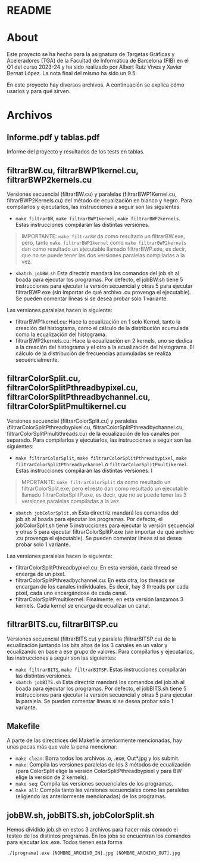 # README
# About

Este proyecto se ha hecho para la asignatura de Targetas Gráficas y Aceleradores (TGA)  de la Facultad de Informática de Barcelona (FIB) en el Q1 del curso 2023-24 y ha sido realizado por Albert Ruiz Vives y Xavier Bernat López. La nota final del mismo ha sido un 9.5.

En este proyecto hay diversos archivos. A continuación se explica cómo usarlos y para qué sirven.


# Archivos

## Informe.pdf y tablas.pdf

Informe del proyecto y resultados de los tests en tablas.

## filtrarBW.cu, filtrarBWP1kernel.cu, filtrarBWP2kernels.cu

Versiones secuencial (filtrarBW.cu) y paralelas (filtrarBWP1Kernel.cu, filtrarBWP2Kernels.cu) del método de ecualización en blanco y negro. Para compilarlos y ejecutarlos, las instrucciones a seguir son las siguientes:

 - `make filtrarBW`, `make filtrarBWP1kernel`, `make filtrarBWP2kernels`. Estas instrucciones compilarán las distintas versiones. 
 >IMPORTANTE: `make filtrarBW` da como resultado un filtrarBW.exe, pero, tanto `make filtrarBWP1kernel` como `make filtrarBWP2kernels` dan como resultado un ejecutable llamado filtrarBWP.exe, es decir, que no se puede tener las dos versiones paralelas compiladas a la vez.
 - `sbatch jobBW.sh` Esta directriz mandará los comandos del job.sh al boada para ejecutar los programas. Por defecto, el jobBW.sh tiene 5 instrucciones para ejecutar la versión secuencial y otras 5 para ejecutar filtrarBWP.exe (sin importar de qué archivo .cu provenga el ejecutable). Se pueden comentar líneas si se desea probar solo 1 variante.
 
 Las versiones paralelas hacen lo siguiente:
 
 - filtrarBWP1kernel.cu: Hace la ecualización en 1 solo Kernel, tanto la creación del histograma, como el cálculo de la distribución acumulada como la ecualización del histograma.
 -  filtrarBWP2kernels.cu: Hace la ecualización en 2 kernels, uno se dedica a la creación del histograma y el otro a la ecualización del histograma. El cálculo de la distribución de frecuencias acumuladas se realiza secuencialmente.

## filtrarColorSplit.cu, filtrarColorSplitPthreadbypixel.cu, filtrarColorSplitPthreadbychannel.cu, filtrarColorSplitPmultikernel.cu
 
Versiones secuencial (filtrarColorSplit.cu) y paralelas (filtrarColorSplitPthreadbypixel.cu, filtrarColorSplitPthreadbychannel.cu, filtrarColorSplitPmultithreads.cu) de la ecualización de los canales por separado. Para compilarlos y ejecutarlos, las instrucciones a seguir son las siguientes:
 - `make filtrarColorSplit`, `make filtrarColorSplitPthreadbypixel`, `make filtrarColorSplitPthreadbychannel` o `filtrarColorSplitPmultikernel`. Estas instrucciones compilarán las distintas versiones. I
 >MPORTANTE: `make filtrarColorSplit` da como resultado un filtrarColorSplit.exe, pero el resto dan como resultado un ejecutable llamado filtrarColorSplitP.exe, es decir, que no se puede tener las 3 versiones paralelas compiladas a la vez.
 - `sbatch jobColorSplit.sh` Esta directriz mandará los comandos del job.sh al boada para ejecutar los programas. Por defecto, el jobColorSplit.sh tiene 5 instrucciones para ejecutar la versión secuencial y otras 5 para ejecutar filtrarColorSplitP.exe (sin importar de qué archivo .cu provenga el ejecutable). Se pueden comentar líneas si se desea probar solo 1 variante.
 
 Las versiones paralelas hacen lo siguiente:
 
 - filtrarColorSplitPthreadbypixel.cu: En esta versión, cada thread se encarga de un píxel.
 -  filtrarColorSplitPthreadbychannel.cu: En esta otra, los threads se encargan de los canales individuales. Es decir, hay 3 threads por cada píxel, cada uno encargándose de cada canal.
 - filtrarColorSplitPmultikernel: Finalmente, en esta versión lanzamos 3 kernels. Cada kernel se encarga de ecualizar un canal.
 
## filtrarBITS.cu, filtrarBITSP.cu

Versiones secuencial (filtrarBITS.cu) y paralela (filtrarBITSP.cu) de la ecualización juntando los bits altos de los 3 canales en un valor y ecualizando en base a ese grupo de valores. Para compilarlos y ejecutarlos, las instrucciones a seguir son las siguientes:
 - `make filtrarBITS`, `make filtrarBITSP`. Estas instrucciones compilarán las distintas versiones.
 - `sbatch jobBITS.sh` Esta directriz mandará los comandos del job.sh al boada para ejecutar los programas. Por defecto, el jobBITS.sh tiene 5 instrucciones para ejecutar la versión secuencial y otras 5 para ejecutar la paralela. Se pueden comentar líneas si se desea probar solo 1 variante.

## Makefile

A parte de las directrices del Makefile anteriormente mencionadas, hay unas pocas más que vale la pena mencionar:

 - `make clean`: Borra todos los archivos .o, .exe, Out*.jpg y los submit.
 - `make`: Compila las versiones paralelas de los 3 métodos de ecualización (para ColorSplit elige la versión ColorSplitPthreadbypixel y para BW elige la versión de 2 kernels).
 - `make seq`: Compila las versiones secuenciales de los programas.
 - `make all`: Compila tanto las versiones secuenciales como las paralelas (eligiendo las anteriormente mencionadas) de los programas.

## jobBW.sh, jobBITS.sh, jobColorSplit.sh

Hemos dividido job.sh en estos 3 archivos para hacer más cómodo el testeo de los distintos programas. En los jobs se encuentran los comandos para ejecutar los .exe. Todos tienen esta forma:

    ./[programa].exe [NOMBRE_ARCHIVO_IN].jpg [NOMBRE_ARCHIVO_OUT].jpg


